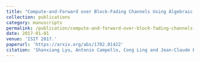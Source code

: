 ```yaml
---
title: "Compute-and-Forward over Block-Fading Channels Using Algebraic Lattices"
collection: publications
category: manuscripts
permalink: /publication/compute-and-forward-over-block-fading-channels-using-algebraic-lattices
date: 2017-01-01
venue: 'ISIT 2017.'
paperurl: 'https://arxiv.org/abs/1702.01422'
citation: 'Shanxiang Lyu, Antonio Campello, Cong Ling and Jean-Claude Belfiore "<a href='https://arxiv.org/abs/1702.01422'>Compute-and-Forward over Block-Fading Channels Using Algebraic Lattices</a>", ISIT 2017.'
---
```

